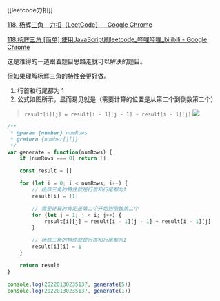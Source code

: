 [[leetcode力扣]]

[118. 杨辉三角 - 力扣（LeetCode） - Google Chrome](https://leetcode-cn.com/problems/pascals-triangle/)

[118.杨辉三角 [简单] 使用JavaScript刷leetcode_哔哩哔哩_bilibili - Google Chrome](https://www.bilibili.com/video/BV1ut411P7fb?from=search&seid=2324168631173246926&spm_id_from=333.337.0.0)

这是难得的一道跟着题目思路走就可以解决的题目。

但如果理解杨辉三角的特性会更好做。

1. 行首和行尾都为 1
2. 公式如图所示，显而易见就是（需要计算的位置是从第二个到倒数第二个）
>  `result[i][j] = result[i - 1][j - 1] + result[i - 1][j]`
![](https://pic.leetcode-cn.com/1626927345-DZmfxB-PascalTriangleAnimated2.gif)

```javascript
/**
 * @param {number} numRows
 * @return {number[][]}
 */
var generate = function(numRows) {
    if (numRows === 0) return []

    const result = []

    for (let i = 0; i < numRows; i++) {
        // 杨辉三角的特性就是行首和行尾都为1
        result[i] = [1]

        // 需要计算的肯定是第二个开始到倒数第二个
        for (let j = 1; j < i; j++) {
            result[i][j] = result[i - 1][j - 1] + result[i - 1][j]
        }

        // 杨辉三角的特性就是行首和行尾都为1
        result[i][i] = 1
    }

    return result
}

console.log(20220130235137, generate(5))
console.log(20220130235137, generate(1))
```